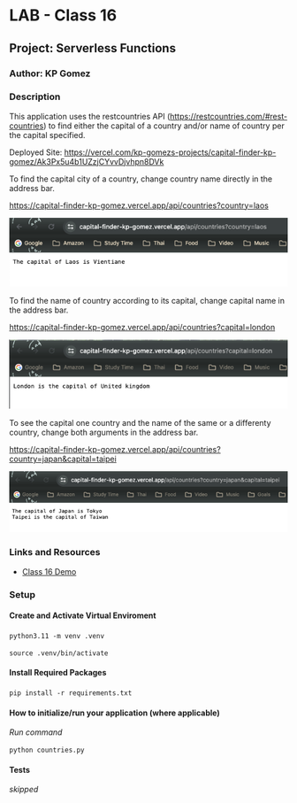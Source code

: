 # LAB - Class 16
## Project: Serverless Functions
### Author: KP Gomez

### Description 
This application uses the restcountries API (https://restcountries.com/#rest-countries) to find either the capital of a country  and/or name of country per the 
capital specified. 

Deployed Site: https://vercel.com/kp-gomezs-projects/capital-finder-kp-gomez/Ak3Px5u4b1UZzjCYvvDjvhpn8DVk

To find the capital city of a country, change country name directly in the address bar.

https://capital-finder-kp-gomez.vercel.app/api/countries?country=laos

![name of country example](/imgs/country%20example.png)

To find the name of country according to its capital, change capital name in the address bar.

https://capital-finder-kp-gomez.vercel.app/api/countries?capital=london

![name of capital example](/imgs/capital%20example.png)

To see the capital one country and the name of the same or a differenty country, change both arguments in the address bar.

https://capital-finder-kp-gomez.vercel.app/api/countries?country=japan&capital=taipei

![name of country and capital example](/imgs/capital,%20country%20example.png)

### Links and Resources
- [Class 16 Demo](https://github.com/codefellows/seattle-code-python-401n8/tree/main/class-16/in-class-demo/api)

### Setup
#### Create and Activate Virtual Enviroment

`python3.11 -m venv .venv`

`source .venv/bin/activate`

#### Install Required Packages

`pip install -r requirements.txt`

#### How to initialize/run your application (where applicable)
*Run command* 

`python countries.py`

#### Tests
*skipped*